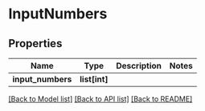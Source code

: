 # InputNumbers

## Properties
Name | Type | Description | Notes
------------ | ------------- | ------------- | -------------
**input_numbers** | **list[int]** |  | 

[[Back to Model list]](../README.md#documentation-for-models) [[Back to API list]](../README.md#documentation-for-api-endpoints) [[Back to README]](../README.md)

